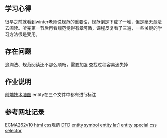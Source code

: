 ## 学习心得
很早之前就看到winter老师说规范的重要性，规范倒是下载了一堆，但是毫无章法去阅读。听完第一节后再看规范觉得有章可循，课程反复看了三遍，一些关键的学习方法很是受用。
## 存在问题
追溯法、规范阅读还不那么顺畅，需要加强
查找过程容易迷失掉
## 作业说明
[前端技术脑图](https://github.com/wanni-yang/Frontend-01-Template/blob/master/week01/%E5%89%8D%E7%AB%AF%E6%8A%80%E6%9C%AF.xmind)
entity在三个文件中都有进行标注
## 参考网址记录
[ECMA262v10](https://www.ecma-international.org/ecma-262/10.0/index.html)
[html css规范](https://www.w3.org/TR/)
[DTD](https://www.w3.org/TR/html4/strict.dtd)
[entity symbol](https://www.w3.org/TR/html4/HTMLsymbol.ent)
[entity lat1](https://www.w3.org/TR/html4/HTMLlat1.ent)
[entity special](https://www.w3.org/TR/html4/HTMLspecial.ent)
[css selector](https://www.w3.org/TR/2018/REC-selectors-3-20181106/)